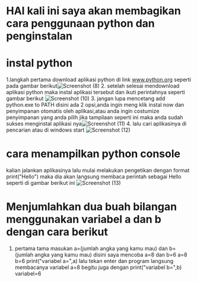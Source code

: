 # HAI kali ini saya akan membagikan cara penggunaan python dan penginstalan

# instal python
1.langkah pertama download aplikasi python di link www.python.org seperti pada gambar berikut![Screenshot (8)](https://user-images.githubusercontent.com/116137169/198075065-77913ca3-48f8-42f3-8b5d-25b2aa5e1e2a.png)
2. setelah selesai mendownload aplikasi python maka instal aplikasi tersebut dan ikuti perintahnya seperti gambar berikut 
![Screenshot (10)](https://user-images.githubusercontent.com/116137169/198077931-92c6bbca-b2c8-490f-b2cf-a65bb393e4f4.png)
3. jangan lupa mencetang add python.exe to PATH
disini ada 2 opsi,anda ingin meng klik instal now dan penyimpanan otomatis oleh aplikasi,atau anda ingin costumize penyimpanan yang anda pilih
jika tampilaan seperti ini maka anda sudah sukses menginstal aplikasi nya![Screenshot (11)](https://user-images.githubusercontent.com/116137169/198079172-cddc8c1f-3412-4bd8-ab8f-8355aa3b93eb.png)
4. lalu cari aplikasinya di pencarian atau di windows start ![Screenshot (12)](https://user-images.githubusercontent.com/116137169/198079585-f11aebf5-2c01-400f-ab92-7b9aa8d39e00.png)
# cara menampilkan python console
   kalian jalankan aplikasinya lalu mulai melakukan pengetikan dengan format
   print("Hello") maka dia akan langsung membaca perintah sebagai Hello seperti di gambar berikut ini ![Screenshot (13)](https://user-images.githubusercontent.com/116137169/198080586-dc24f462-f8ee-442a-8628-033960122186.png)
# Menjumlahkan dua buah bilangan menggunakan variabel a dan b dengan cara berikut
 1. pertama tama masukan a=(jumlah angka yang kamu mau) dan b=(jumlah angka yang kamu mau) disini saya mencoba a=8 dan b=6
    a=8
    b=6
    print("variabel a=",a) lalu tekan enter dan program langsung membacanya 
    variabel a=8
    begitu juga dengan
    print("variabel b=",b)
    variabel=6
